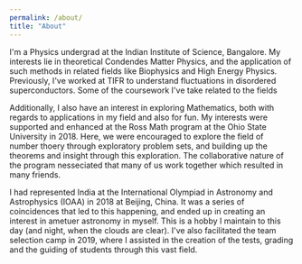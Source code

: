 ```yaml
---
permalink: /about/
title: "About"
---
```


I'm a Physics undergrad at the Indian Institute of Science, Bangalore. My interests lie in theoretical Condendes Matter Physics, and the application of such methods in related fields like Biophysics and High Energy Physics. Previously, I've worked at TIFR to understand fluctuations in disordered superconductors. Some of the coursework I've take related to the fields

Additionally, I also have an interest in exploring Mathematics, both with regards to applications in my field and also for fun. My interests were supported and enhanced at the Ross Math program at the Ohio State University in 2018. Here, we were encouraged to explore the field of number thoery through exploratory problem sets, and building up the theorems and insight through this exploration. The collaborative nature of the program nesseciated that many of us work together which resulted in many friends.

I had represented India at the International Olympiad in Astronomy and Astrophysics (IOAA) in 2018 at Beijing, China. It was a series of coincidences that led to this happening, and ended up in creating an interest in ametuer astronomy in myself. This is a hobby I maintain to this day (and night, when the clouds are clear). I've also facilitated the team selection camp in 2019, where I assisted in the creation of the tests, grading and the guiding of students through this vast field.
